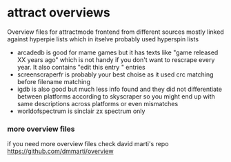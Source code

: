 # attract overviews
Overview files for attractmode frontend from different sources mostly linked against hyperpie lists which in itselve probably used hyperspin lists
* arcadedb is good for mame games but it has texts like "game released XX years ago" which is not handy if you don't want to rescrape every year. It also contains "edit this entry <url>" entries 
* screenscraperfr is probably your best choise as it used crc matching before filename matching
* igdb is also good but much less info found and they did not differentiate between platforms according to skyscraper so you might end up with same descriptions across platforms or even mismatches
* worldofspectrum is sinclair zx spectrum only

### more overview files
if you need more overview files check david marti's repo https://github.com/dmmarti/overview
